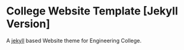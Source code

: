# College Website Template [Jekyll Version]

A [jekyll](https://jekyllrb.com) based Website theme for Engineering College.

